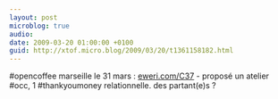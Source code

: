 ```yaml
---
layout: post
microblog: true
audio: 
date: 2009-03-20 01:00:00 +0100
guid: http://xtof.micro.blog/2009/03/20/t1361158182.html
---
```

#opencoffee marseille le 31 mars : [eweri.com/C37](http://eweri.com/C37) - proposé un atelier #occ, 1 #thankyoumoney relationnelle. des partant(e)s ?
